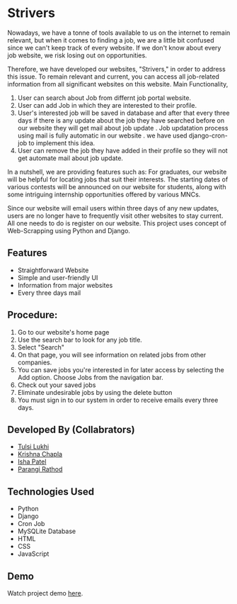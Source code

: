 # Strivers

Nowadays, we have a tonne of tools available to us on the internet to remain relevant, but when it comes to finding a job, we are a little bit confused since we can't keep track of every website. If we don't know about every job website, we risk losing out on opportunities.

Therefore, we have developed our websites, "Strivers," in order to address this issue. To remain relevant and current, you can access all job-related information from all significant websites on this website. 
Main Functionality,
1. User can search about Job from differnt job portal website.
2. User can add Job in which they are interested  to their profile.
3. User's interested job will be saved in database and after that every three days if there is any update about the job they have searched before on our website they will get mail about job update . Job updatation process using mail is fully automatic in our website . we have used django-cron-job to implement this idea.
4. User can remove the job they have added in their profile so they will not get automate mail about job update.

In a nutshell, we are providing features such as: 
For graduates, our website will be helpful for locating jobs that suit their interests.
The starting dates of various contests will be announced on our website for students, along with some intriguing internship opportunities offered by various MNCs.

Since our website will email users within three days of any new updates, users are no longer have to frequently visit other websites to stay current. All one needs to do is register on our website. This project uses concept of Web-Scrapping using Python and Django.

## Features
- Straightforward Website
- Simple and user-friendly UI
- Information from major websites 
- Every three days mail

## Procedure:
1. Go to our website's home page
2. Use the search bar to look for any job title.
3. Select "Search"
4. On that page, you will see information on related jobs from other companies.
5. You can save jobs you're interested in for later access by selecting the Add option. Choose Jobs from the navigation bar.
7. Check out your saved jobs
8. Eliminate undesirable jobs by using the delete button
9. You must sign in to our system in order to receive emails every three days.

## Developed By (Collabrators)

- [Tulsi Lukhi](https://github.com/TulsiLukhi1)
- [Krishna Chapla](https://github.com/PatelIshaR)
- [Isha Patel](https://github.com/pjskrishna)
- [Parangi Rathod](https://github.com/Parangi-27)


## Technologies Used
- Python
- Django
- Cron Job
- MySQLite Database
- HTML
- CSS
- JavaScript

## Demo

Watch project demo [here](https://youtu.be/2KqpjqUOAmU).
